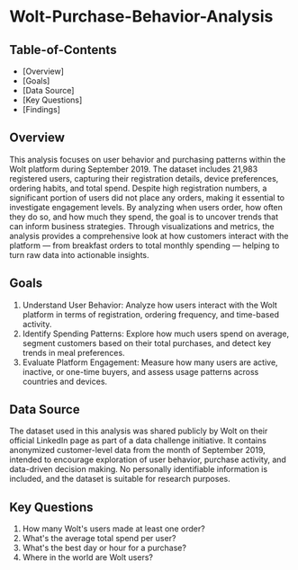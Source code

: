 # Wolt-Purchase-Behavior-Analysis

## Table-of-Contents
- [Overview]
- [Goals]
- [Data Source]
- [Key Questions]
- [Findings]

## Overview
This analysis focuses on user behavior and purchasing patterns within the Wolt platform during September 2019. The dataset includes 21,983 registered users, capturing their registration details, device preferences, ordering habits, and total spend. Despite high registration numbers, a significant portion of users did not place any orders, making it essential to investigate engagement levels. By analyzing when users order, how often they do so, and how much they spend, the goal is to uncover trends that can inform business strategies. Through visualizations and metrics, the analysis provides a comprehensive look at how customers interact with the platform — from breakfast orders to total monthly spending — helping to turn raw data into actionable insights.

## Goals
1. Understand User Behavior:
    Analyze how users interact with the Wolt platform in terms of registration, ordering frequency, and time-based activity.
2. Identify Spending Patterns:
    Explore how much users spend on average, segment customers based on their total purchases, and detect key trends in meal preferences.
3. Evaluate Platform Engagement:
   Measure how many users are active, inactive, or one-time buyers, and assess usage patterns across countries and devices.

## Data Source
The dataset used in this analysis was shared publicly by Wolt on their official LinkedIn page as part of a data challenge initiative. It contains anonymized customer-level data from the month of September 2019, intended to encourage exploration of user behavior, purchase activity, and data-driven decision making. No personally identifiable information is included, and the dataset is suitable for research purposes.

## Key Questions
1. How many Wolt's users made at least one order?
2. What's the average total spend per user?
3. What's the best day or hour for a purchase?
4. Where in the world are Wolt users?
   

